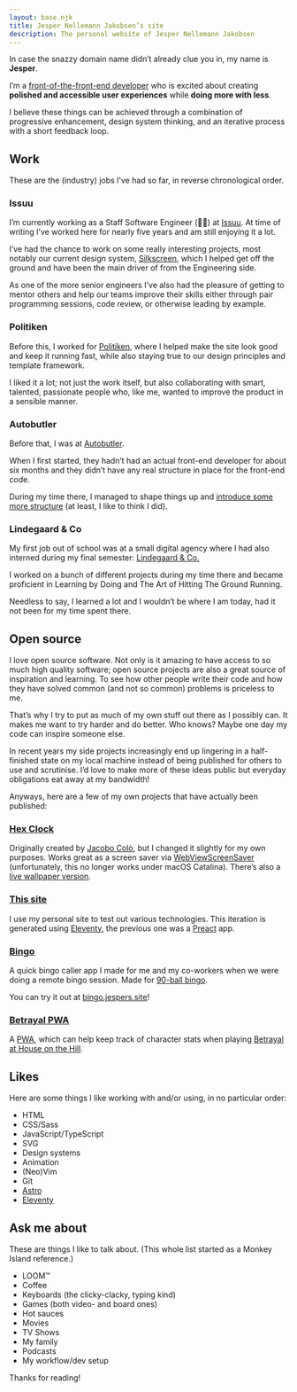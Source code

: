 ```yaml
---
layout: base.njk
title: Jesper Nellemann Jakobsen’s site
description: The personal website of Jesper Nellemann Jakobsen
---
```


In case the snazzy domain name didn’t already clue you in, my name is **Jesper**.

I’m a [front-of-the-front-end developer](https://bradfrost.com/blog/post/front-of-the-front-end-and-back-of-the-front-end-web-development/) who is excited about creating **polished and accessible user experiences** while **doing more with less**.

I believe these things can be achieved through a combination of progressive enhancement, design system thinking, and an iterative process with a short feedback loop.

## Work

These are the (industry) jobs I’ve had so far, in reverse chronological order.

### Issuu

I’m currently working as a Staff Software Engineer (🧙‍♂️) at [Issuu](https://issuu.com). At time of writing I’ve worked here for nearly five years and am still enjoying it a lot.

I’ve had the chance to work on some really interesting projects, most notably our current design system, [Silkscreen](https://silkscreen.issuu.com), which I helped get off the ground and have been the main driver of from the Engineering side.

As one of the more senior engineers I’ve also had the pleasure of getting to mentor others and help our teams improve their skills either through pair programming sessions, code review, or otherwise leading by example.

### Politiken

Before this, I worked for [Politiken](https://pol.dk), where I helped make the site look good and keep it running fast, while also staying true to our design principles and template framework.

I liked it a lot; not just the work itself, but also collaborating with smart, talented, passionate people who, like me, wanted to improve the product in a sensible manner.

### Autobutler

Before that, I was at [Autobutler](https://autobutler.dk).

When I first started, they hadn’t had an actual front-end developer for about six months and they didn’t have any real structure in place for the front-end code.

During my time there, I managed to shape things up and [introduce some more structure](https://autobutler.dk/design) (at least, I like to think I did).

### Lindegaard & Co

My first job out of school was at a small digital agency where I had also interned during my final semester: [Lindegaard & Co.](https://lindegaard.dk)

I worked on a bunch of different projects during my time there and became proficient in Learning by Doing and The Art of Hitting The Ground Running.

Needless to say, I learned a lot and I wouldn’t be where I am today, had it not been for my time spent there.

## Open source

I love open source software. Not only is it amazing to have access to so much high quality software; open source projects are also a great source of inspiration and learning. To see how other people write their code and how they have solved common (and not so common) problems is priceless to me.

That’s why I try to put as much of my own stuff out there as I possibly can. It makes me want to try harder and do better. Who knows? Maybe one day my code can inspire someone else.

In recent years my side projects increasingly end up lingering in a half-finished state on my local machine instead of being published for others to use and scrutinise. I’d love to make more of these ideas public but everyday obligations eat away at my bandwidth!

Anyways, here are a few of my own projects that have actually been published:

### [Hex Clock](https://github.com/bingocaller/hex-clock)

Originally created by [Jacobo Colò](https://jacopocolo.com/hexclock/), but I changed it slightly for my own purposes. Works great as a screen saver via [WebViewScreenSaver](https://github.com/liquidx/webviewscreensaver) (unfortunately, this no longer works under macOS Catalina). There’s also a [live wallpaper version](https://github.com/bingocaller/hex_clock_wallpaper).

### [This site](https://github.com/bingocaller/jespers.site)

I use my personal site to test out various technologies. This iteration is generated using [Eleventy](https://11ty.dev), the previous one was a [Preact](https://preactjs.com/) app.

### [Bingo](https://github.com/bingocaller/bingo)

A quick bingo caller app I made for me and my co-workers when we were doing a remote bingo session. Made for [90-ball bingo](<https://en.wikipedia.org/wiki/Bingo_(British_version)>).

You can try it out at [bingo.jespers.site](https://bingo.jespers.site)!

### [Betrayal PWA](https://github.com/bingocaller/betrayal-pwa)

A [PWA](https://developer.mozilla.org/en-US/docs/Web/Progressive_web_apps), which can help keep track of character stats when playing [Betrayal at House on the Hill](https://en.wikipedia.org/wiki/Betrayal_at_House_on_the_Hill).

## Likes

Here are some things I like working with and/or using, in no particular order:

- HTML
- CSS/Sass
- JavaScript/TypeScript
- SVG
- Design systems
- Animation
- (Neo)Vim
- Git
- [Astro](https://astro.build/)
- [Eleventy](https://11ty.dev)

## Ask me about

These are things I like to talk about. (This whole list started as a Monkey Island reference.)

- LOOM™
- Coffee
- Keyboards (the clicky-clacky, typing kind)
- Games (both video- and board ones)
- Hot sauces
- Movies
- TV Shows
- My family
- Podcasts
- My workflow/dev setup

Thanks for reading!
